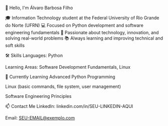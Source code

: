 👋 Hello, I'm Álvaro Barbosa Filho


🎓 Information Technology student at the Federal University of Rio Grande do Norte (UFRN)
💻 Focused on Python development and software engineering fundamentals
🚀 Passionate about technology, innovation, and solving real-world problems
📚 Always learning and improving technical and soft skills

🛠️ Skills
Languages: Python

Learning Areas: Software Development Fundamentals, Linux

🌱 Currently Learning
Advanced Python Programming

Linux (basic commands, file system, user management)

Software Engineering Principles

📫 Contact Me
LinkedIn: linkedin.com/in/SEU-LINKEDIN-AQUI

Email: SEU-EMAIL@exemplo.com

